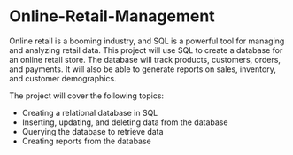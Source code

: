 # Online-Retail-Management
Online retail is a booming industry, and SQL is a powerful tool for managing and analyzing retail data. This project will use SQL to create a database for an online retail store. The database will track products, customers, orders, and payments. It will also be able to generate reports on sales, inventory, and customer demographics.

The project will cover the following topics:

* Creating a relational database in SQL
* Inserting, updating, and deleting data from the database
* Querying the database to retrieve data
* Creating reports from the database
